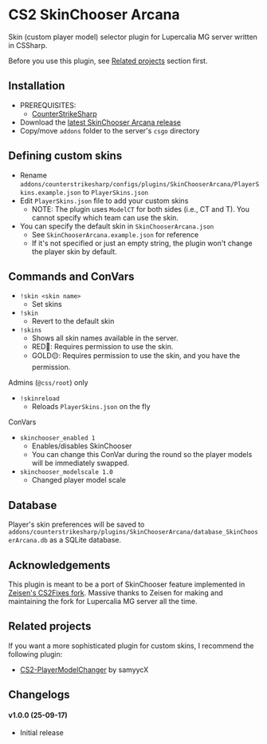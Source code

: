 # CS2 SkinChooser Arcana

Skin (custom player model) selector plugin for Lupercalia MG server written in CSSharp.

Before you use this plugin, see [Related projects](#related-projects) section first.

## Installation

- PREREQUISITES:
	- [CounterStrikeSharp](https://docs.cssharp.dev/index.html)
- Download the [latest SkinChooser Arcana release](https://github.com/spitice/cs2-skinchooser-arcana/releases)
- Copy/move `addons` folder to the server's `csgo` directory

## Defining custom skins

- Rename `addons/counterstrikesharp/configs/plugins/SkinChooserArcana/PlayerSkins.example.json` to `PlayerSkins.json`
- Edit `PlayerSkins.json` file to add your custom skins
	- NOTE: The plugin uses `ModelCT` for both sides (i.e., CT and T). You cannot specify which team can use the skin.
- You can specify the default skin in `SkinChooserArcana.json`
	- See `SkinChooserArcana.example.json` for reference
	- If it's not specified or just an empty string, the plugin won't change the player skin by default.

## Commands and ConVars

- `!skin <skin name>`
	- Set skins
- `!skin`
	- Revert to the default skin
- `!skins`
	- Shows all skin names available in the server.
	- RED🔴: Requires permission to use the skin.
	- GOLD🟡: Requires permission to use the skin, and you have the permission.

Admins (`@css/root`) only

- `!skinreload`
	- Reloads `PlayerSkins.json` on the fly

ConVars

- `skinchooser_enabled 1`
	- Enables/disables SkinChooser
	- You can change this ConVar during the round so the player models will be immediately swapped.
- `skinchooser_modelscale 1.0`
	- Changed player model scale

## Database

Player's skin preferences will be saved to `addons/counterstrikesharp/plugins/SkinChooserArcana/database_SkinChooserArcana.db` as a SQLite database.

## Acknowledgements

This plugin is meant to be a port of SkinChooser feature implemented in [Zeisen's CS2Fixes fork](https://github.com/LupercaliaMG/CS2Fixes).
Massive thanks to Zeisen for making and maintaining the fork for Lupercalia MG server all the time.

## Related projects

If you want a more sophisticated plugin for custom skins, I recommend the following plugin:

- [CS2-PlayerModelChanger](https://github.com/samyycX/CS2-PlayerModelChanger) by samyycX

## Changelogs

#### v1.0.0 (25-09-17)

- Initial release